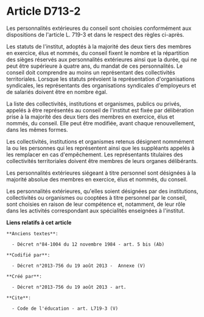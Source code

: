 # Article D713-2

Les personnalités extérieures du conseil sont choisies conformément aux dispositions de l'article L. 719-3 et dans le respect
des règles ci-après. 

Les statuts de l'institut, adoptés à la majorité des deux tiers des membres en exercice, élus et nommés, du conseil fixent le
nombre et la répartition des sièges réservés aux personnalités extérieures ainsi que la durée, qui ne peut être supérieure à
quatre ans, du mandat de ces personnalités. Le conseil doit comprendre au moins un représentant des collectivités
territoriales. Lorsque les statuts prévoient la représentation d'organisations syndicales, les représentants des
organisations syndicales d'employeurs et de salariés doivent être en nombre égal. 

La liste des collectivités, institutions et organismes, publics ou privés, appelés à être représentés au conseil de
l'institut est fixée par délibération prise à la majorité des deux tiers des membres en exercice, élus et nommés, du conseil.
Elle peut être modifiée, avant chaque renouvellement, dans les mêmes formes. 

Les collectivités, institutions et organismes retenus désignent nommément la ou les personnes qui les représentent ainsi que
les suppléants appelés à les remplacer en cas d'empêchement. Les représentants titulaires des collectivités territoriales
doivent être membres de leurs organes délibérants. 

Les personnalités extérieures siégeant à titre personnel sont désignées à la majorité absolue des membres en exercice, élus
et nommés, du conseil. 

Les personnalités extérieures, qu'elles soient désignées par des institutions, collectivités ou organismes ou cooptées à
titre personnel par le conseil, sont choisies en raison de leur compétence et, notamment, de leur rôle dans les activités
correspondant aux spécialités enseignées à l'institut.

**Liens relatifs à cet article**

	**Anciens textes**:

	  - Décret n°84-1004 du 12 novembre 1984 - art. 5 bis (Ab)

	**Codifié par**:

	  - Décret n°2013-756 du 19 août 2013 -  Annexe (V)

	**Créé par**:

	  - Décret n°2013-756 du 19 août 2013 - art.

	**Cite**:

	  - Code de l'éducation - art. L719-3 (V)
